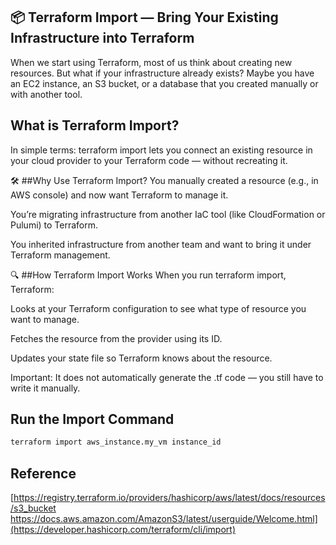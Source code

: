 ## 📦  Terraform Import — Bring Your Existing Infrastructure into Terraform

When we start using Terraform, most of us think about creating new resources.
But what if your infrastructure already exists? Maybe you have an EC2 instance, an S3 bucket, or a database that you created manually or with another tool.  

## What is Terraform Import?
In simple terms:
terraform import lets you connect an existing resource in your cloud provider to your Terraform code — without recreating it.

🛠 ##Why Use Terraform Import?
You manually created a resource (e.g., in AWS console) and now want Terraform to manage it.

You’re migrating infrastructure from another IaC tool (like CloudFormation or Pulumi) to Terraform.

You inherited infrastructure from another team and want to bring it under Terraform management.

🔍 ##How Terraform Import Works
When you run terraform import, Terraform:

Looks at your Terraform configuration to see what type of resource you want to manage.

Fetches the resource from the provider using its ID.

Updates your state file so Terraform knows about the resource.

Important: It does not automatically generate the .tf code — you still have to write it manually.

## Run the Import Command

```bash
terraform import aws_instance.my_vm instance_id
```

## Reference

[https://registry.terraform.io/providers/hashicorp/aws/latest/docs/resources/s3_bucket
https://docs.aws.amazon.com/AmazonS3/latest/userguide/Welcome.html](https://developer.hashicorp.com/terraform/cli/import)
